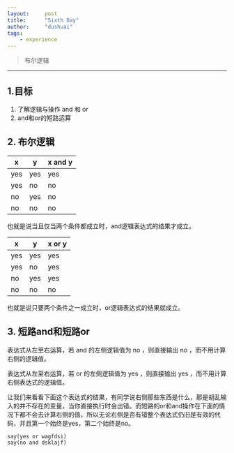 ```yaml
---
layout:     post
title:      "Sixth Day"
author:     "dushuai"
tags:
    - experience
---
```


> 布尔逻辑

<!--more-->

---

## 1.目标

1. 了解逻辑与操作 and 和 or
2. and和or的短路运算

## 2. 布尔逻辑

x      | y    | x and y
------ | ---- | ----------
yes    | yes  | yes
yes    | no   | no
no     | yes  | no
no     | no   | no

也就是说当且仅当两个条件都成立时，and逻辑表达式的结果才成立。

x      | y    | x or y
------ | ---- | ----------
yes    | yes  | yes
yes    | no   | yes
no     | yes  | yes
no     | no   | no

也就是说只要两个条件之一成立时，or逻辑表达式的结果就成立。

## 3. 短路and和短路or

表达式从左至右运算，若 and 的左侧逻辑值为 no ，则直接输出 no ，而不用计算右侧的逻辑值。

表达式从左至右运算，若 or 的左侧逻辑值为 yes ，则直接输出 yes ，而不用计算右侧表达式的逻辑值。

让我们来看看下面这个表达式的结果，有同学说右侧那些东西是什么，那是胡乱输入的并不存在的变量，当你直接执行时会出错。而短路的or和and操作在下面的情况下都不会去计算右侧的值，所以无论右侧是否有错整个表达式仍旧是有效的代码，并且第一个始终是yes，第二个始终是no。

```
say(yes or wagfdsi)
say(no and dsklajf)
```
